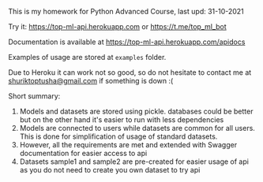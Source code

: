This is my homework for Python Advanced Course, last upd: 31-10-2021

Try it: https://top-ml-api.herokuapp.com or https://t.me/top_ml_bot

Documentation is available at https://top-ml-api.herokuapp.com/apidocs

Examples of usage are stored at `examples` folder.

Due to Heroku it can work not so good, so do not hesitate to contact me at shuriktoptusha@gmail.com if something is down :(

Short summary:
1. Models and datasets are stored using pickle. databases could be better but on the other hand it's easier to run with less dependencies
2. Models are connected to users while datasets are common for all users. This is done for simplification of usage of standard datasets.
3. However, all the requirements are met and extended with Swagger documentation for easier access to api
4. Datasets sample1 and sample2 are pre-created for easier usage of api as you do not need to create you own dataset to try api
